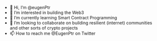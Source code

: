 - 👋 Hi, I’m @eugenPtr
- 👀 I’m interested in building the Web3
- 🌱 I’m currently learning Smart Contract Programming
- 💞️ I’m looking to collaborate on building resilient (internet) communities and other sorts of crypto projects
- 📫 How to reach me @EugenPtr on Twitter

<!---
eugenPtr/eugenPtr is a ✨ special ✨ repository because its `README.md` (this file) appears on your GitHub profile.
You can click the Preview link to take a look at your changes.
--->
